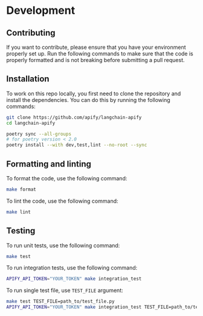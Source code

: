 # Development

## Contributing

If you want to contribute, please ensure that you have your environment properly set up. Run the following commands to make sure that the code is properly formatted and is not breaking before submitting a pull request.

## Installation

To work on this repo locally, you first need to clone the repository and install the dependencies. You can do this by running the following commands:

```bash
git clone https://github.com/apify/langchain-apify
cd langchain-apify

poetry sync --all-groups
# for poetry version < 2.0
poetry install --with dev,test,lint --no-root --sync
```

## Formatting and linting

To format the code, use the following command:

```bash
make format
```

To lint the code, use the following command:

```bash
make lint
```

## Testing

To run unit tests, use the following command:

```bash
make test
```

To run integration tests, use the following command:

```bash
APIFY_API_TOKEN="YOUR_TOKEN" make integration_test
```

To run single test file, use `TEST_FILE` argument:

```bash
make test TEST_FILE=path_to/test_file.py
APIFY_API_TOKEN="YOUR_TOKEN" make integration_test TEST_FILE=path_to/test_file.py
```
